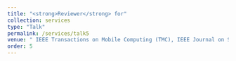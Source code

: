 ```yaml
---
title: "<strong>Reviewer</strong> for"
collection: services
type: "Talk"
permalink: /services/talk5
venue: " IEEE Transactions on Mobile Computing (TMC), IEEE Journal on Selected Areas in Communications (JSAC), ACM Transactions on Sensor Networks (TOSN), IEEE Transactions on Vehicular Technology (TVT), IEEE Transactions on Information Forensics and Security (TIFS), IEEE Access, IEEE Transactions on Communications (TCOM), ACM Transactions on Cyber-Physical Systems (TCPS), UbiComp, ICPADS."
order: 5
---
```

